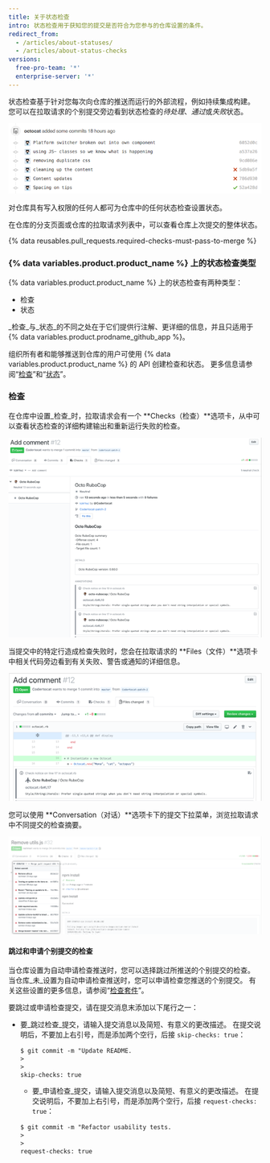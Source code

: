 ```yaml
---
title: 关于状态检查
intro: 状态检查用于获知您的提交是否符合为您参与的仓库设置的条件。
redirect_from:
  - /articles/about-statuses/
  - /articles/about-status-checks
versions:
  free-pro-team: '*'
  enterprise-server: '*'
---
```


状态检查基于针对您每次向仓库的推送而运行的外部流程，例如持续集成构建。 您可以在拉取请求的个别提交旁边看到状态检查的*待处理*、*通过*或*失败*状态。

![提交和状态列表](/assets/images/help/pull_requests/commit-list-statuses.png)

对仓库具有写入权限的任何人都可为仓库中的任何状态检查设置状态。

在仓库的分支页面或仓库的拉取请求列表中，可以查看仓库上次提交的整体状态。

{% data reusables.pull_requests.required-checks-must-pass-to-merge %}

### {% data variables.product.product_name %} 上的状态检查类型

{% data variables.product.product_name %} 上的状态检查有两种类型：

- 检查
- 状态

_检查_与_状态_的不同之处在于它们提供行注解、更详细的信息，并且只适用于 {% data variables.product.prodname_github_app %}。

组织所有者和能够推送到仓库的用户可使用 {% data variables.product.product_name %} 的 API 创建检查和状态。 更多信息请参阅“[检查](/v3/checks/)”和“[状态](/v3/repos/statuses/)”。

### 检查

在仓库中设置_检查_时，拉取请求会有一个 **Checks（检查）**选项卡，从中可以查看状态检查的详细构建输出和重新运行失败的检查。

![拉取请求中的状态检查](/assets/images/help/pull_requests/checks.png)

当提交中的特定行造成检查失败时，您会在拉取请求的 **Files（文件）**选项卡中相关代码旁边看到有关失败、警告或通知的详细信息。

![状态检查详细信息](/assets/images/help/pull_requests/checks-detailed.png)

您可以使用 **Conversation（对话）**选项卡下的提交下拉菜单，浏览拉取请求中不同提交的检查摘要。

![下拉菜单中不同提交的检查摘要](/assets/images/help/pull_requests/checks-summary-for-various-commits.png)

#### 跳过和申请个别提交的检查

当仓库设置为自动申请检查推送时，您可以选择跳过所推送的个别提交的检查。 当仓库_未_设置为自动申请检查推送时，您可以申请检查您推送的个别提交。 有关这些设置的更多信息，请参阅“[检查套件](/v3/checks/suites/#set-preferences-for-check-suites-on-a-repository)”。

要跳过或申请检查提交，请在提交消息末添加以下尾行之一：

- 要_跳过检查_提交，请输入提交消息以及简短、有意义的更改描述。 在提交说明后，不要加上右引号，而是添加两个空行，后接 `skip-checks: true`：
  ```shell
  $ git commit -m "Update README.
  >
  >
  skip-checks: true
  ```
  - 要_申请检查_提交，请输入提交消息以及简短、有意义的更改描述。 在提交说明后，不要加上右引号，而是添加两个空行，后接 `request-checks: true`：
  ```shell
  $ git commit -m "Refactor usability tests.
  >
  >
  request-checks: true
  ```
  
